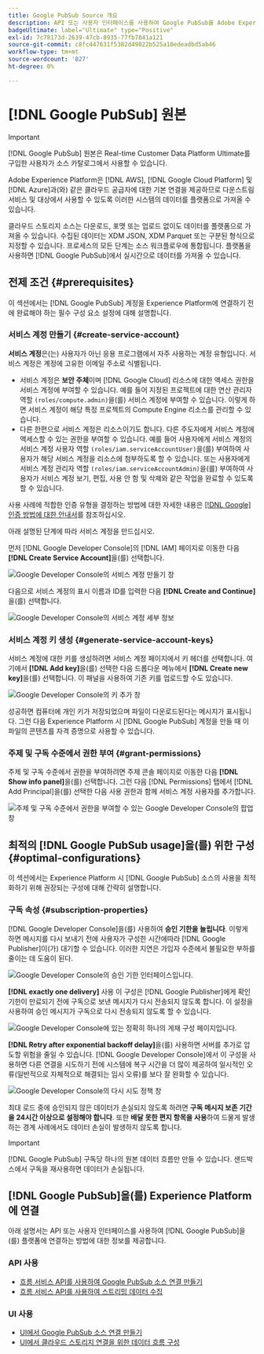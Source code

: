 ```yaml
---
title: Google PubSub Source 개요
description: API 또는 사용자 인터페이스를 사용하여 Google PubSub를 Adobe Experience Platform에 연결하는 방법을 알아봅니다.
badgeUltimate: label="Ultimate" type="Positive"
exl-id: 7c78173d-2639-47cb-8935-77fb7841a121
source-git-commit: c8fc447631f5382d49022b525a10edeadbd5ab46
workflow-type: tm+mt
source-wordcount: '827'
ht-degree: 0%

---
```


# [!DNL Google PubSub] 원본

>[!IMPORTANT]
>
>[!DNL Google PubSub] 원본은 Real-time Customer Data Platform Ultimate를 구입한 사용자가 소스 카탈로그에서 사용할 수 있습니다.

Adobe Experience Platform은 [!DNL AWS], [!DNL Google Cloud Platform] 및 [!DNL Azure]과(와) 같은 클라우드 공급자에 대한 기본 연결을 제공하므로 다운스트림 서비스 및 대상에서 사용할 수 있도록 이러한 시스템의 데이터를 플랫폼으로 가져올 수 있습니다.

클라우드 스토리지 소스는 다운로드, 포맷 또는 업로드 없이도 데이터를 플랫폼으로 가져올 수 있습니다. 수집된 데이터는 XDM JSON, XDM Parquet 또는 구분된 형식으로 지정할 수 있습니다. 프로세스의 모든 단계는 소스 워크플로우에 통합됩니다. 플랫폼을 사용하면 [!DNL Google PubSub]에서 실시간으로 데이터를 가져올 수 있습니다.

## 전제 조건 {#prerequisites}

이 섹션에서는 [!DNL Google PubSub] 계정을 Experience Platform에 연결하기 전에 완료해야 하는 필수 구성 요소 설정에 대해 설명합니다.

### 서비스 계정 만들기 {#create-service-account}

**서비스 계정**&#x200B;은(는) 사용자가 아닌 응용 프로그램에서 자주 사용하는 계정 유형입니다. 서비스 계정은 계정에 고유한 이메일 주소로 식별됩니다.

* 서비스 계정은 **보안 주체**&#x200B;이며 [!DNL Google Cloud] 리소스에 대한 액세스 권한을 서비스 계정에 부여할 수 있습니다. 예를 들어 지정된 프로젝트에 대한 연산 관리자 역할 `(roles/compute.admin)`을(를) 서비스 계정에 부여할 수 있습니다. 이렇게 하면 서비스 계정이 해당 특정 프로젝트의 Compute Engine 리소스를 관리할 수 있습니다.
* 다른 한편으로 서비스 계정은 리소스이기도 합니다. 다른 주도자에게 서비스 계정에 액세스할 수 있는 권한을 부여할 수 있습니다. 예를 들어 사용자에게 서비스 계정의 서비스 계정 사용자 역할 `(roles/iam.serviceAccountUser)`을(를) 부여하여 사용자가 해당 서비스 계정을 리소스에 첨부하도록 할 수 있습니다. 또는 사용자에게 서비스 계정 관리자 역할 `(roles/iam.serviceAccountAdmin)`을(를) 부여하여 사용자가 서비스 계정 보기, 편집, 사용 안 함 및 삭제와 같은 작업을 완료할 수 있도록 할 수 있습니다.

사용 사례에 적합한 인증 유형을 결정하는 방법에 대한 자세한 내용은 [[!DNL Google] 인증 방법에 대한 안내서](https://cloud.google.com/docs/authentication)를 참조하십시오.

아래 설명된 단계에 따라 서비스 계정을 만드십시오.

먼저 [!DNL Google Developer Console]의 [!DNL IAM] 페이지로 이동한 다음 **[!DNL Create Service Account]**&#x200B;을(를) 선택합니다.

![Google Developer Console의 서비스 계정 만들기 창](../../images/tutorials/create/google-pubsub/create-service-account.png)

다음으로 서비스 계정의 표시 이름과 ID를 입력한 다음 **[!DNL Create and Continue]**&#x200B;을(를) 선택합니다.

![Google Developer Console의 서비스 계정 세부 정보](../../images/tutorials/create/google-pubsub/service-account-details.png)

### 서비스 계정 키 생성 {#generate-service-account-keys}

서비스 계정에 대한 키를 생성하려면 서비스 계정 페이지에서 키 헤더를 선택합니다. 여기에서 **[!DNL Add key]**&#x200B;을(를) 선택한 다음 드롭다운 메뉴에서 **[!DNL Create new key]**&#x200B;을(를) 선택합니다. 이 패널을 사용하여 기존 키를 업로드할 수도 있습니다.

![Google Developer Console의 키 추가 창](../../images/tutorials/create/google-pubsub/add-key.png)

성공하면 컴퓨터에 개인 키가 저장되었으며 파일이 다운로드된다는 메시지가 표시됩니다. 그런 다음 Experience Platform 시 [!DNL Google PubSub] 계정을 만들 때 이 파일의 콘텐츠를 자격 증명으로 사용할 수 있습니다.

### 주제 및 구독 수준에서 권한 부여 {#grant-permissions}

주제 및 구독 수준에서 권한을 부여하려면 주제 콘솔 페이지로 이동한 다음 **[!DNL Show info panel]**&#x200B;을(를) 선택합니다. 그런 다음 [!DNL Permissions] 탭에서 [!DNL Add Principal]을(를) 선택한 다음 사용 권한과 함께 서비스 계정 사용자를 추가합니다.

![주제 및 구독 수준에서 권한을 부여할 수 있는 Google Developer Console의 팝업 창](../../images/tutorials/create/google-pubsub/add-principal.png)

## 최적의 [!DNL Google PubSub usage]을(를) 위한 구성 {#optimal-configurations}

이 섹션에서는 Experience Platform 시 [!DNL Google PubSub] 소스의 사용을 최적화하기 위해 권장되는 구성에 대해 간략히 설명합니다.

### 구독 속성 {#subscription-properties}

[!DNL Google Developer Console]을(를) 사용하여 **승인 기한을 늘립니다**. 이렇게 하면 메시지를 다시 보내기 전에 사용자가 구성한 시간에따라 [!DNL Google Publisher]이(가) 대기할 수 있습니다. 이러한 지연은 가입자 수준에서 불필요한 부하를 줄이는 데 도움이 된다.

![Google Developer Console의 승인 기한 인터페이스입니다.](../../images/tutorials/create/google-pubsub/acknowledgement-deadline.png)

**[!DNL exactly one delivery]** 사용 이 구성은 [!DNL Google Publisher]에게 확인 기한이 만료되기 전에 구독으로 보낸 메시지가 다시 전송되지 않도록 합니다. 이 설정을 사용하여 승인 메시지가 구독으로 다시 전송되지 않도록 할 수 있습니다.

![Google Developer Console에 있는 정확히 하나의 게재 구성 페이지입니다.](../../images/tutorials/create/google-pubsub/exactly-one-delivery.png)

**[!DNL Retry after exponential backoff delay]**&#x200B;을(를) 사용하면 서버를 추가로 압도할 위험을 줄일 수 있습니다. [!DNL Google Developer Console]에서 이 구성을 사용하면 다른 연결을 시도하기 전에 시스템에 복구 시간을 더 많이 제공하여 일시적인 오류(일반적으로 자체적으로 해결되는 임시 오류)를 보다 잘 완화할 수 있습니다.

![Google Developer Console의 다시 시도 정책 창](../../images/tutorials/create/google-pubsub/retry-policy.png)

최대 로드 중에 승인되지 않은 데이터가 손실되지 않도록 하려면 **구독 메시지 보존 기간을 24시간 이상으로 설정해야 합니다**. 또한 **배달 못한 편지 항목을 사용**&#x200B;하여 드물게 발생하는 경계 사례에서도 데이터 손실이 발생하지 않도록 합니다.

>[!IMPORTANT]
>
>[!DNL Google PubSub] 구독당 하나의 원본 데이터 흐름만 만들 수 있습니다. 샌드박스에서 구독을 재사용하면 데이터가 손실됩니다.

## [!DNL Google PubSub]을(를) Experience Platform에 연결

아래 설명서는 API 또는 사용자 인터페이스를 사용하여 [!DNL Google PubSub]을(를) 플랫폼에 연결하는 방법에 대한 정보를 제공합니다.

### API 사용

* [흐름 서비스 API를 사용하여 Google PubSub 소스 연결 만들기](../../tutorials/api/create/cloud-storage/google-pubsub.md)
* [흐름 서비스 API를 사용하여 스트리밍 데이터 수집](../../tutorials/api/collect/streaming.md)

### UI 사용

* [UI에서 Google PubSub 소스 연결 만들기](../../tutorials/ui/create/cloud-storage/google-pubsub.md)
* [UI에서 클라우드 스토리지 연결을 위한 데이터 흐름 구성](../../tutorials/ui/dataflow/streaming/cloud-storage-streaming.md)
